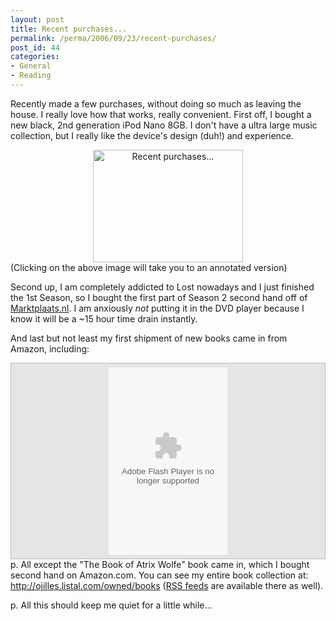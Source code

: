 ```yaml
---
layout: post
title: Recent purchases...
permalink: /perma/2006/09/23/recent-purchases/
post_id: 44
categories: 
- General
- Reading
---
```


Recently made a few purchases, without doing so much as leaving the house. I really love how that works, really convenient.
First off, I bought a new black, 2nd generation iPod Nano 8GB. I don't have a ultra large music collection, but I really like the device's design (duh!) and experience.

<div style="text-align: center"><a title="Photo Sharing" href="http://www.flickr.com/photos/jilles/250360273/"><img width="240" height="180" alt="Recent purchases..." src="http://static.flickr.com/107/250360273_9b77c2b613_m.jpg" /></a></div>
(Clicking on the above image will take you to an annotated version)

Second up, I am completely addicted to Lost nowadays and I just finished the 1st Season, so I bought the first part of Season 2 second hand off of <a href="http://www.marktplaats.nl">Marktplaats.nl</a>. I am anxiously *not* putting it in the DVD player because I know it will be a ~15 hour time drain instantly.

And last but not least my first shipment of new books came in from Amazon, including:

<div style='background-color:#E5E5E5;padding:6px;border:1px solid #B8B8B8;'>
<center>
<a href='http://www.listal.com'><embed wmode="transparent" FlashVars="xmlfile=http://ojilles.listal.com/imagexml/owned/books/1/?tag=group1&sortby=rating-desc" src="http://www.listal.com/listal/images/slideshow/slideshow.swf" quality="high" width="190" height="300" type="application/x-shockwave-flash" pluginspage="http://www.macromedia.com/go/getflashplayer" /></a>
</center>
</div>
p. All except the "The Book of Atrix Wolfe" book came in, which I bought second hand on Amazon.com. You can see my entire book collection at: <a href="http://ojilles.listal.com/owned/books">http://ojilles.listal.com/owned/books</a> (<a href="http://ojilles.listal.com/rss/owned/books/">RSS feeds</a> are available there as well).



p. 
All this should keep me quiet for a little while...


